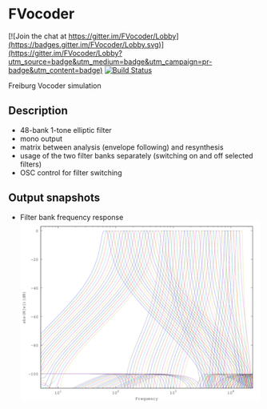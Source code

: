 # FVocoder

[![Join the chat at https://gitter.im/FVocoder/Lobby](https://badges.gitter.im/FVocoder/Lobby.svg)](https://gitter.im/FVocoder/Lobby?utm_source=badge&utm_medium=badge&utm_campaign=pr-badge&utm_content=badge)
[![Build Status](https://travis-ci.org/nicb/FVocoder.svg?branch=master)](https://travis-ci.org/nicb/FVocoder)

Freiburg Vocoder simulation

## Description

* 48-bank 1-tone elliptic filter
* mono output
* matrix between analysis (envelope following) and resynthesis
* usage of the two filter banks separately (switching on and off selected filters)
* OSC control for filter switching

## Output snapshots

* Filter bank frequency response
  ![filter bank frequency response](./doc/filter_bank_freq_response.png)
